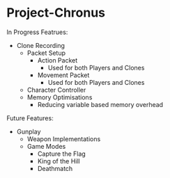 # Project-Chronus

In Progress Featrues:
  - Clone Recording
    - Packet Setup
      - Action Packet
        - Used for both Players and Clones 
      - Movement Packet 
        - Used for both Players and Clones 
    - Character Controller
    - Memory Optimisations
      - Reducing variable based memory overhead 
 
Future Features:
  - Gunplay
    - Weapon Implementations
    - Game Modes
      - Capture the Flag
      - King of the Hill
      - Deathmatch
